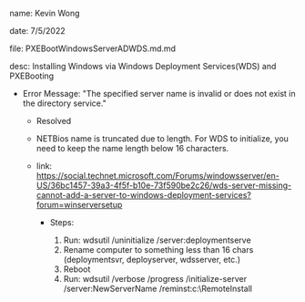name: Kevin Wong

date: 7/5/2022

file: PXEBootWindowsServerADWDS.md.md

desc: Installing Windows via Windows Deployment Services(WDS) and PXEBooting



- Error Message: "The specified server name is invalid or does not exist in the directory service."
  - Resolved
  - NETBios name is truncated due to length. For WDS to initialize, you need to keep the name length below 16 characters.
  - link: https://social.technet.microsoft.com/Forums/windowsserver/en-US/36bc1457-39a3-4f5f-b10e-73f590be2c26/wds-server-missing-cannot-add-a-server-to-windows-deployment-services?forum=winserversetup

    - Steps:

      1. Run: wdsutil /uninitialize /server:deploymentserve
      2. Rename computer to something less than 16 chars (deploymentsvr, deployserver, wdsserver, etc.)
      3. Reboot
      4. Run: wdsutil /verbose /progress /initialize-server /server:NewServerName /reminst:c:\RemoteInstall 
